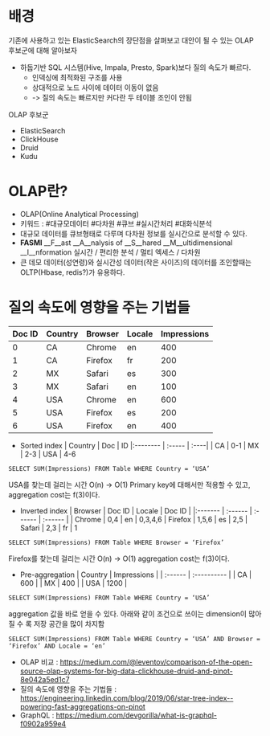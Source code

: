 # 배경

기존에 사용하고 있는 ElasticSearch의 장단점을 살펴보고 대안이 될 수 있는 OLAP 후보군에 대해 알아보자

- 하둡기반 SQL 시스템(Hive, Impala, Presto, Spark)보다 질의 속도가 빠르다.
  - 인덱싱에 최적화된 구조를 사용
  - 상대적으로 노드 사이에 데이터 이동이 없음
  - -> 질의 속도는 빠르지만 커다란 두 테이블 조인이 안됨   

OLAP 후보군
- ElasticSearch
- ClickHouse
- Druid
- Kudu



# OLAP란?
- OLAP(Online Analytical Processing)
- 키워드 : #대규모데이터 #다차원 #큐브 #실시간처리 #대화식분석  
- 대규모 데이터를 큐브형태로 다루며 다차원 정보를 실시간으로 분석할 수 있다.
- __FASMI__ __F__ast __A__nalysis of __S__hared __M__ultidimensional __I__nformation
  실시간 / 편리한 분석 / 멀티 엑세스 / 다차원
- 큰 데모 데이터(성연령)와 실시간성 데이터(작은 사이즈)의 데이터를 조인할때는 OLTP(Hbase, redis?)가 유용하다.



# 질의 속도에 영향을 주는 기법들

| Doc ID |	Country |	Browser |	Locale |	Impressions |
| :----- | :----- | :------ | :------ | :------ |
| 0 |	CA |	Chrome |	en |	400
| 1 |	CA |	Firefox |	fr |	200
| 2 |	MX |	Safari |	es |	300
| 3 |	MX |	Safari |	en | 	100
| 4 |	USA |	Chrome |	en |	600
| 5 |	USA |	Firefox |	es |	200
| 6 |	USA |	Firefox |	en |	400


- Sorted index
| Country |	Doc | ID
|:-------- | :----- | :----|
| CA |	0-1
| MX |	2-3
| USA |	4-6

```
SELECT SUM(Impressions) FROM Table WHERE Country = ‘USA’
```
USA를 찾는데 걸리는 시간 O(n) -> O(1)
Primary key에 대해서만 적용할 수 있고, aggregation cost는 f(3)이다.

- Inverted index
| Browser |	Doc ID |	Locale |	Doc ID |
|:------- | :------ | :------ | :------ |
| Chrome |	0,4 |	en 	| 0,3,4,6
| Firefox |	1,5,6 |	es 	| 2,5
| Safari |	2,3 |	fr 	| 1

```
SELECT SUM(Impressions) FROM Table WHERE Browser = ‘Firefox’
```
Firefox를 찾는데 걸리는 시간 O(n) -> O(1)
aggregation cost는 f(3)이다.

- Pre-aggregation
| Country |	Impressions |
| :------ | :---------- |
| CA | 	600 |
| MX | 	400 |
| USA |	1200 |

```
SELECT SUM(Impressions) FROM Table WHERE Country = ‘USA’
```
aggregation 값을 바로 얻을 수 있다.
아래와 같이 조건으로 쓰이는 dimension이 많아질 수 록 저장 공간을 많이 차지함
```
SELECT SUM(Impressions) FROM Table WHERE Country = ‘USA’ AND Browser = ‘Firefox’ AND Locale = ‘en’
```





- OLAP 비교 : https://medium.com/@leventov/comparison-of-the-open-source-olap-systems-for-big-data-clickhouse-druid-and-pinot-8e042a5ed1c7
- 질의 속도에 영향을 주는 기법들 : https://engineering.linkedin.com/blog/2019/06/star-tree-index--powering-fast-aggregations-on-pinot
- GraphQL : https://medium.com/devgorilla/what-is-graphql-f0902a959e4
